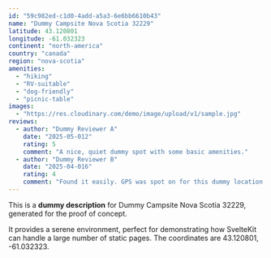 ```yaml
---
id: "59c982ed-c1d0-4add-a5a3-6e6bb6610b43"
name: "Dummy Campsite Nova Scotia 32229"
latitude: 43.120801
longitude: -61.032323
continent: "north-america"
country: "canada"
region: "nova-scotia"
amenities:
  - "hiking"
  - "RV-suitable"
  - "dog-friendly"
  - "picnic-table"
images:
  - "https://res.cloudinary.com/demo/image/upload/v1/sample.jpg"
reviews:
  - author: "Dummy Reviewer A"
    date: "2025-05-012"
    rating: 5
    comment: "A nice, quiet dummy spot with some basic amenities."
  - author: "Dummy Reviewer B"
    date: "2025-04-016"
    rating: 4
    comment: "Found it easily. GPS was spot on for this dummy location."
---
```


This is a **dummy description** for Dummy Campsite Nova Scotia 32229, generated for the proof of concept.

It provides a serene environment, perfect for demonstrating how SvelteKit can handle a large number of static pages. The coordinates are 43.120801, -61.032323.
